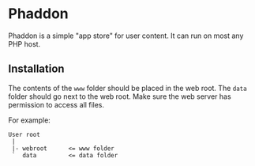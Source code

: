Phaddon
=======

Phaddon is a simple "app store" for user content.
It can run on most any PHP host.

Installation
------------

The contents of the `www` folder should be placed in the web root.
The `data` folder should go next to the web root.
Make sure the web server has permission to access all files.

For example:

    User root
     |
     |- webroot      <= www folder
     `  data         <= data folder

